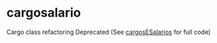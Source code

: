 # cargosalario
  Cargo class refactoring
  Deprecated (See <a href="https://github.com/grupo2-godev/cargosESalarios"> cargosESalarios</a> for full code)
